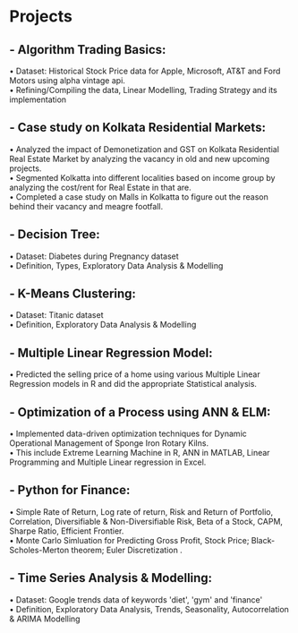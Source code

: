 # Projects

## - Algorithm Trading Basics: 
• Dataset: Historical Stock Price data for Apple, Microsoft, AT&T and Ford Motors using alpha vintage api. <br>
• Refining/Compiling the data, Linear Modelling, Trading Strategy and its implementation 
## - Case study on Kolkata Residential Markets: 
• Analyzed the impact of Demonetization and GST on Kolkata Residential Real Estate Market by analyzing the vacancy in old and new upcoming projects.<br>
• Segmented Kolkatta into different localities based on income group by analyzing the cost/rent for Real Estate in that are.<br>
• Completed a case study on Malls in Kolkatta to figure out the reason behind their vacancy and meagre footfall.
## - Decision Tree: 
• Dataset: Diabetes during Pregnancy dataset<br>
• Definition, Types, Exploratory Data Analysis & Modelling
## - K-Means Clustering: 
• Dataset: Titanic dataset<br>
• Definition, Exploratory Data Analysis & Modelling
## - Multiple Linear Regression Model: 
• Predicted the selling price of a home using various Multiple Linear Regression models in R and did the appropriate Statistical analysis. 
## - Optimization of a Process using ANN & ELM: 
• Implemented data-driven optimization techniques for Dynamic Operational Management of Sponge Iron Rotary Kilns.<br>
• This include Extreme Learning Machine in R, ANN in MATLAB, Linear Programming and Multiple Linear regression in Excel.
## - Python for Finance: 
• Simple Rate of Return, Log rate of return, Risk and Return of Portfolio, Correlation, Diversifiable & Non-Diversifiable Risk, Beta of a Stock, CAPM, Sharpe Ratio, Efficient Frontier.<br>
• Monte Carlo Simluation for Predicting Gross Profit, Stock Price; Black-Scholes-Merton theorem; Euler Discretization .
## - Time Series Analysis & Modelling: 
• Dataset: Google trends data of keywords 'diet', 'gym' and 'finance' <br>
• Definition, Exploratory Data Analysis, Trends, Seasonality, Autocorrelation & ARIMA Modelling


